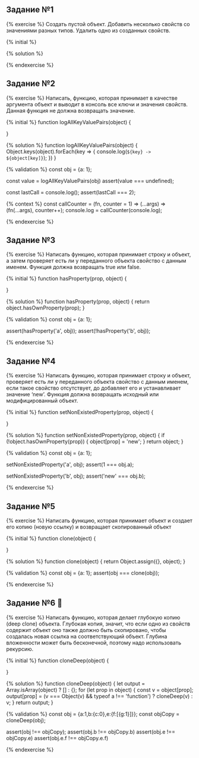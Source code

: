 ## Задание №1

{% exercise %}
Создать пустой объект. Добавить несколько свойств со значениями разных типов.
Удалить одно из созданных свойств.

{% initial %}

{% solution %}

{% endexercise %}

## Задание №2

{% exercise %}
Написать, функцию, которая принимает в качестве аргумента объект и выводит в консоль все ключи и значения свойств. Данная функция не должна возвращать значение.

{% initial %}
function logAllKeyValuePairs(object) {

}

{% solution %}
function logAllKeyValuePairs(object) {
    Object.keys(object).forEach(key => {
        console.log(`${key} -> ${object[key]}`);
    })
}

{% validation %}
const obj = {a: 1};

const value = logAllKeyValuePairs(obj)
assert(value === undefined);

const lastCall = console.log();
assert(lastCall === 2);

{% context %}
const callCounter = (fn, counter = 1) => (...args) => (fn(...args), counter++);
console.log = callCounter(console.log);

{% endexercise %}

## Задание №3

{% exercise %}
Написать функцию, которая принимает строку и объект, а затем проверяет есть ли у переданного объекта свойство с данным именем. Функция должна возвращать true или false.

{% initial %}
function hasProperty(prop, object) {

}

{% solution %}
function hasProperty(prop, object) {
    return object.hasOwnProperty(prop);
}

{% validation %}
const obj = {a: 1};

assert(hasProperty('a', obj));
assert(!hasProperty('b', obj));

{% endexercise %}

## Задание №4

{% exercise %}
Написать функцию, которая принимает строку и объект, проверяет есть ли у переданного объекта свойство с данным именем, если такое свойство отсутствует, до добавляет его и устанавливает значение ‘new’. Функция должна возвращать исходный или модифицированный объект.

{% initial %}
function setNonExistedProperty(prop, object) {

}

{% solution %}
function setNonExistedProperty(prop, object) {
    if (!object.hasOwnProperty(prop)) {
        object[prop] = 'new';
    }
    return object;
}

{% validation %}
const obj = {a: 1};

setNonExistedProperty('a', obj);
assert(1 === obj.a);

setNonExistedProperty('b', obj);
assert('new' === obj.b);

{% endexercise %}

## Задание №5

{% exercise %}
Написать функцию, которая принимает объект и создает его копию (новую ссылку) и возвращает скопированный объект

{% initial %}
function clone(object) {

}

{% solution %}
function clone(object) {
    return Object.assign({}, object);
}

{% validation %}
const obj = {a: 1};
assert(obj === clone(obj));

{% endexercise %}

## Задание №6 💪

{% exercise %}
Написать функцию, которая делает глубокую копию (deep clone) объекта. Глубокая копия, значит, что если одно из свойств содержит объект оно также должно быть скопировано, чтобы создалась новая ссылка на соответствующий объект. Глубина вложенности может быть бесконечной, поэтому надо использовать рекурсию.

{% initial %}
function cloneDeep(object) {

}

{% solution %}
function cloneDeep(object) {
    let output = Array.isArray(object) ? [] : {};
    for (let prop in object) {
        const v = object[prop];
        output[prop] = (v === Object(v) && typeof a !== 'function') ? cloneDeep(v) : v;
    }
    return output;
}

{% validation %}
const obj = {a:1,b:{c:0},e:{f:[{g:1}]}};
const objCopy = cloneDeep(obj);

assert(obj !== objCopy);
assert(obj.b !== objCopy.b)
assert(obj.e !== objCopy.e)
assert(obj.e.f !== objCopy.e.f)

{% endexercise %}
